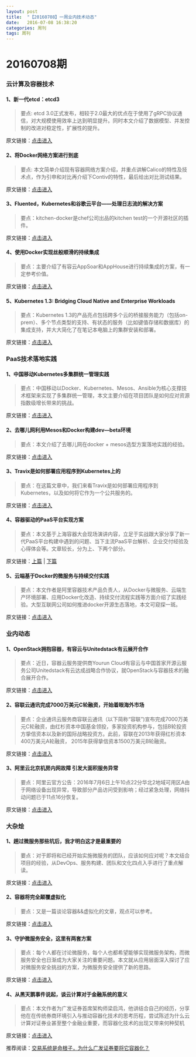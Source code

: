 ```yaml
---
layout: post
title:  "【20160708】一周业内技术动态"
date:   2016-07-08 16:38:20
categories: 周刊
tags: 周刊
---
```

# 20160708期

### 云计算及容器技术

#### 1、新一代etcd：etcd3

> 要点: etcd 3.0正式发布，相较于2.0最大的优点在于使用了gRPC协议通信，对大规模使用效率上达到明显提升。同时本文介绍了数据模型、并发控制的改进对稳定性，扩展性的提升。

原文链接：[点击进入][post-link-1.1]

[post-link-1.1]: https://mp.weixin.qq.com/s?__biz=MzA5OTAyNzQ2OA==&mid=2649690569&idx=1&sn=7e806888a44ffedd45af3a1126df9886&scene=1&srcid=0708osGnqPm1SbqsJHZb9Evy&key=77421cf58af4a65394523938c341c823111c54dcb3478a20fe9c042c27f776be38411a70e192ea1c37e4f540af4dfa72&ascene=0&uin=MTM4MDQwNjQyMA%3D%3D&devicetype=iMac+MacBookPro12%2C1+OSX+OSX+10.11.3+build(15D21)&version=11020201&pass_ticket=lQLVyiXy0e%2FUpt%2FtBUNTBbFjJwn0T3xKDQnC7QnqI9fzm44rmLmOYNlGSmgfFxpE

#### 2、将Docker网络方案进行到底

> 要点: 本文简单介绍现有容器网络方案介绍，并重点讲解Calico的特性及技术点，作为引申和对比再介绍下Contiv的特性，最后给出对比测试结果。

原文链接：[点击进入][post-link-1.2]

[post-link-1.2]: https://mp.weixin.qq.com/s?__biz=MzA5OTAyNzQ2OA==&mid=2649690618&idx=1&sn=03472edbd3d3038c72064bfa352b2f30&scene=1&srcid=0708qI219XoClhESEp1GUnK6&key=77421cf58af4a65366210b0782343c7cec24c1ec98c0e3f4d11643445fd0686f739effec7b52fb4efe2a1029bded5d8d&ascene=0&uin=MTM4MDQwNjQyMA%3D%3D&devicetype=iMac+MacBookPro12%2C1+OSX+OSX+10.11.3+build(15D21)&version=11020201&pass_ticket=lQLVyiXy0e%2FUpt%2FtBUNTBbFjJwn0T3xKDQnC7QnqI9fzm44rmLmOYNlGSmgfFxpE

#### 3、Fluented，Kubernetes和谷歌云平台——处理日志流的解决方案

> 要点：kitchen-docker是chef公司出品的kitchen test的一个开源社区的插件。

原文链接：[点击进入][post-link-1.3]

[post-link-1.3]:https://mp.weixin.qq.com/s?__biz=MzI0NTE4NjA0OQ==&mid=2658351079&idx=2&sn=59b34abf4fa792f71003d90a9f505646&scene=1&srcid=0701UI7ChTk9QwKTompEWa4F&key=77421cf58af4a653d2be3edd590f9feacdfd65c53514222b2bf70d7d8f5023640df790ffd3b21c60be3c4eb07781a482&ascene=0&uin=MTM4MDQwNjQyMA%3D%3D&devicetype=iMac+MacBookPro12%2C1+OSX+OSX+10.11.3+build(15D21)&version=11020201&pass_ticket=gv8YAYuL07YoAhd598zA3gMSv7B05BKsFDunG3s6uQIz7Kd8xndG66PTBZUOc0bU

#### 4、使用Docker实现丝般顺滑的持续集成

> 要点：主要介绍了有容云AppSoar和AppHouse进行持续集成的方案，有一定参考价值。

原文链接：[点击进入][post-link-1.4]

[post-link-1.4]: https://mp.weixin.qq.com/s?__biz=MzA3NzUwMDg1Mg==&mid=2651291696&idx=1&sn=d2e27402dd0f191b663b1eaeebbf20a8&scene=1&srcid=07084rB1F4C9YoFGwyRBfjur&key=77421cf58af4a65397ec30d454c08bc81f09f19264cc5d901a4db62cfc6e87bac2b0455de70ea4de79d400211baa6793&ascene=0&uin=MTM4MDQwNjQyMA%3D%3D&devicetype=iMac+MacBookPro12%2C1+OSX+OSX+10.11.3+build(15D21)&version=11020201&pass_ticket=lQLVyiXy0e%2FUpt%2FtBUNTBbFjJwn0T3xKDQnC7QnqI9fzm44rmLmOYNlGSmgfFxpE

#### 5、Kubernetes 1.3: Bridging Cloud Native and Enterprise Workloads

> 要点：Kubernetes 1.3的产品亮点包括跨多个云的桥接服务能力（包括on-prem）、多个节点类型的支持、有状态的服务（比如键值存储和数据库）的集成支持，并大大简化了在笔记本电脑上的集群安装和部署。

原文链接：[点击进入][post-link-1.5]

[post-link-1.5]: https://mp.weixin.qq.com/s?__biz=MzA5OTAyNzQ2OA==&mid=2649690664&idx=1&sn=a601205beb0956585a3f03263b5dce7c&scene=1&srcid=0708E0eMQP1rTMX4x3NUfiez&key=77421cf58af4a653a53e62bbf08a07dde0b6309c7d71a8b17d547b53cfdbb36a5933ce7b030d2654ae9a1b6a06038fd3&ascene=0&uin=MTM4MDQwNjQyMA%3D%3D&devicetype=iMac+MacBookPro12%2C1+OSX+OSX+10.11.3+build(15D21)&version=11020201&pass_ticket=lQLVyiXy0e%2FUpt%2FtBUNTBbFjJwn0T3xKDQnC7QnqI9fzm44rmLmOYNlGSmgfFxpE

### PaaS技术落地实践

#### 1、中国移动Kubernetes多集群统一管理实践

> 要点：中国移动以Docker、Kubernetes、Mesos、Ansible为核心支撑技术框架来实现了多集群统一管理，本文主要介绍在项目团队是如何应对资源指数级增长带来的挑战。

原文链接：[点击进入][post-link-2.1]

[post-link-2.1]: https://mp.weixin.qq.com/s?__biz=MzIzNzA5NzM3Ng==&mid=2651856849&idx=1&sn=ac41a6e673aa432d95481d3bf515954b&scene=0&key=77421cf58af4a65350fea5a180f456a70111b0fd5d81b9505ccf1bd737d4a4e01dd294826fde9d88467c9c2bf98284da&ascene=0&uin=MTM4MDQwNjQyMA%3D%3D&devicetype=iMac+MacBookPro12%2C1+OSX+OSX+10.11.3+build(15D21)&version=11020201&pass_ticket=lQLVyiXy0e%2FUpt%2FtBUNTBbFjJwn0T3xKDQnC7QnqI9fzm44rmLmOYNlGSmgfFxpE

#### 2、去哪儿网利用Mesos和Docker构建dev—beta环境

> 要点：本文介绍了去哪儿网在docker + mesos选型方案落地实践的经验。

原文链接：[点击进入][post-link-2.2]

[post-link-2.2]: https://mp.weixin.qq.com/s?__biz=MzA5OTAyNzQ2OA==&mid=2649690642&idx=1&sn=743b677c866a4596a881c5824d0388f4&scene=1&srcid=0708wmETQ3xEUigERu8LvyF1&key=77421cf58af4a653a1c72fff3e8d967dfe564bd9f01366247ae985fff7a95ed3c5fba612f2eca902f1769d125956f149&ascene=0&uin=MTM4MDQwNjQyMA%3D%3D&devicetype=iMac+MacBookPro12%2C1+OSX+OSX+10.11.3+build(15D21)&version=11020201&pass_ticket=lQLVyiXy0e%2FUpt%2FtBUNTBbFjJwn0T3xKDQnC7QnqI9fzm44rmLmOYNlGSmgfFxpE

#### 3、Travix是如何部署应用程序到Kubernetes上的

> 要点：在这篇文章中，我们来看Travix是如何部署应用程序到Kubernetes，以及如何将它作为一个公共服务的。

原文链接：[点击进入][post-link-2.3]

[post-link-2.3]: https://mp.weixin.qq.com/s?__biz=MzIzMzExNDQ3MA==&mid=2650091794&idx=1&sn=73875a60e1168d501787a3cfbc01dd9f&scene=1&srcid=0708dMqIGBzuRLnNSHJxMw74&key=77421cf58af4a653b74296ae7af223676aba2278408be2c113df55ce7c43d0bcac9aa26d18b7ecb5e4b68577f2560339&ascene=0&uin=MTM4MDQwNjQyMA%3D%3D&devicetype=iMac+MacBookPro12%2C1+OSX+OSX+10.11.3+build(15D21)&version=11020201&pass_ticket=lQLVyiXy0e%2FUpt%2FtBUNTBbFjJwn0T3xKDQnC7QnqI9fzm44rmLmOYNlGSmgfFxpE

#### 4、容器驱动的PaaS平台实现方案

> 要点：本文基于上海容器大会现场演讲内容，立足于实战跟大家分享了新一代PaaS平台构建中遇到的问题、当下主流PaaS平台解析、企业交付经验及心得体会等。文章较长，分为上、下两个部分。

原文链接：[上篇][post-link-2.4.1] | [下篇][post-link-2.4.2]

[post-link-2.4.1]:https://mp.weixin.qq.com/s?__biz=MzA3NzUwMDg1Mg==&mid=2651291673&idx=1&sn=7a301ccdc94a1292736fa46adaf05625&scene=1&srcid=070881M386kqc1yW5fQLgBEV&key=77421cf58af4a65330b0730751d1405ff81601fe782ae34cfc41eba2657f17b6a9971dbb468781c4ed7b0050e56ae3cc&ascene=0&uin=MTM4MDQwNjQyMA%3D%3D&devicetype=iMac+MacBookPro12%2C1+OSX+OSX+10.11.3+build(15D21)&version=11020201&pass_ticket=lQLVyiXy0e%2FUpt%2FtBUNTBbFjJwn0T3xKDQnC7QnqI9fzm44rmLmOYNlGSmgfFxpE

[post-link-2.4.2]: https://mp.weixin.qq.com/s?__biz=MzA3NzUwMDg1Mg==&mid=2651291689&idx=1&sn=6e67eb0e34bda21231f8b935f202f105&scene=1&srcid=0708ARqclZYT0nFiXcvIpC5X&key=77421cf58af4a653316f3ddc4bcab2d151ef300ac626d6aaa58478427a3e7c073a470acea1898bbebb9d65de1c539b23&ascene=0&uin=MTM4MDQwNjQyMA%3D%3D&devicetype=iMac+MacBookPro12%2C1+OSX+OSX+10.11.3+build(15D21)&version=11020201&pass_ticket=lQLVyiXy0e%2FUpt%2FtBUNTBbFjJwn0T3xKDQnC7QnqI9fzm44rmLmOYNlGSmgfFxpE

#### 5、云端基于Docker的微服务与持续交付实践

> 要点：本文作者是阿里容器技术产品负责人，从Docker与微服务、云端生产环境部署、应用Docker化改造、持续交付流程实践等方面介绍了实践经验。大型互联网公司如何推进docker开源生态落地，本文可窥探一斑。

原文链接：[点击进入][post-link-2.5]

[post-link-2.5]: https://mp.weixin.qq.com/s?__biz=MzA4Nzg5Nzc5OA==&mid=2651660751&idx=1&sn=4c2e1ef539a4534ad4fd6fecff4c12de&scene=1&srcid=0708RYI41GEi9r9KoU6wxxUe&key=77421cf58af4a653de30ecc7a1e3e6be8bfb31ee49ee7b10fa4e65519c88dc983ea9f93b6d85d56d1b24e5e2e36f8ec8&ascene=0&uin=MTM4MDQwNjQyMA%3D%3D&devicetype=iMac+MacBookPro12%2C1+OSX+OSX+10.11.3+build(15D21)&version=11020201&pass_ticket=lQLVyiXy0e%2FUpt%2FtBUNTBbFjJwn0T3xKDQnC7QnqI9fzm44rmLmOYNlGSmgfFxpE

### 业内动态

#### 1、OpenStack拥抱容器，有容云与Unitedstack有云展开合作

> 要点：近日，容器云服务提供商Yourun Cloud有容云与中国首家开源云服务公司Unitedstack有云达成战略合作协议，就OpenStack与容器技术的融合展开合作。

原文链接：[点击进入][post-link-3.1]

[post-link-3.1]: https://mp.weixin.qq.com/s?__biz=MzA3NzUwMDg1Mg==&mid=2651291699&idx=1&sn=64f064580c144402e21e106a40bae424&scene=1&srcid=0708ETikXVVoCyuEmVBZ2Fta&key=77421cf58af4a65345e5eb6af17d82a74d858f5a057ef22816ed42b8672f456489c767b475f2f33cb3e2a08069b638f0&ascene=0&uin=MTM4MDQwNjQyMA%3D%3D&devicetype=iMac+MacBookPro12%2C1+OSX+OSX+10.11.3+build(15D21)&version=11020201&pass_ticket=lQLVyiXy0e%2FUpt%2FtBUNTBbFjJwn0T3xKDQnC7QnqI9fzm44rmLmOYNlGSmgfFxpE

#### 2、容联云通讯完成7000万美元C轮融资，开始着眼海外市场

> 要点：企业通讯云服务商容联云通讯（以下简称“容联”)宣布完成7000万美元C轮融资，由红杉资本中国基金领投，多家投资机构参与，包括B轮投资方挚信资本以及新的国际战略投资方。此前，容联在2013年获得红杉资本400万美元A轮融资， 2015年获得挚信资本1500万美元B轮融资。

原文链接：[点击进入][post-link-3.2]

[post-link-3.2]: https://mp.weixin.qq.com/s?__biz=MjM5MzM3NjM4MA==&mid=2654676967&idx=3&sn=a70413b6326928f47e0a18fe9b20bfea&scene=1&srcid=0708MtMXQh9cELQTt3nyWNeG&key=77421cf58af4a653dc6faed34e10512454d1599482c71dcf95507226ff657f09dfea8cd424f6bb54aaf82fc2fe87fd64&ascene=0&uin=MTM4MDQwNjQyMA%3D%3D&devicetype=iMac+MacBookPro12%2C1+OSX+OSX+10.11.3+build(15D21)&version=11020201&pass_ticket=lQLVyiXy0e%2FUpt%2FtBUNTBbFjJwn0T3xKDQnC7QnqI9fzm44rmLmOYNlGSmgfFxpE

#### 3、阿里云北京机房内网故障 引发大面积服务异常

> 要点：阿里云官方公告：2016年7月6日上午10点22分华北2地域可用区A由于网络设备出现异常，导致部分产品访问受到影响；经过紧急处理，网络抖动问题已于11点16分恢复。

原文链接：[点击进入][post-link-3.3]

[post-link-3.3]: https://mp.weixin.qq.com/s?__biz=MjM5MzM3NjM4MA==&mid=2654676980&idx=1&sn=a645df36c6e723d72bc1fd199c8389b5&scene=1&srcid=0708sYy4gpqjaUArIqX3ys37&key=77421cf58af4a65325cdac7c0aa70e8162007ad48d5f4817b7ffab948e17ddd3de3efc0c4d2e9fc756ed744b763eb3e9&ascene=0&uin=MTM4MDQwNjQyMA%3D%3D&devicetype=iMac+MacBookPro12%2C1+OSX+OSX+10.11.3+build(15D21)&version=11020201&pass_ticket=lQLVyiXy0e%2FUpt%2FtBUNTBbFjJwn0T3xKDQnC7QnqI9fzm44rmLmOYNlGSmgfFxpE

### 大杂烩

#### 1、趟过微服务那些坑后，我才明白这才是最重要的

> 要点：对于即将和已经开始实施微服务的团队，应该如何应对呢？本文结合项目的经验，从DevOps、服务构建、团队和文化四点入手进行了重点解读。

原文链接：[点击进入][post-link-4.1]

[post-link-4.1]: https://mp.weixin.qq.com/s?__biz=MzIzNzA5NzM3Ng==&mid=2651856844&idx=1&sn=a53124ffda976a385ef1da64240a3a81&scene=1&srcid=0708Qux3dsZZuVaVafDZUgvS&key=77421cf58af4a65319680d1ac76bc9cebe636050755cc35edd8722c6d3e0555d3b268f7f0a39433c1f7d757b855e03df&ascene=0&uin=MTM4MDQwNjQyMA%3D%3D&devicetype=iMac+MacBookPro12%2C1+OSX+OSX+10.11.3+build(15D21)&version=11020201&pass_ticket=lQLVyiXy0e%2FUpt%2FtBUNTBbFjJwn0T3xKDQnC7QnqI9fzm44rmLmOYNlGSmgfFxpE

#### 2、容器将完全颠覆虚拟化

> 要点：又是一篇谈论容器&&虚拟化的文章，观点可以参考。

原文链接：[点击进入][post-link-4.2]

[post-link-4.2]: https://mp.weixin.qq.com/s?__biz=MjM5MzM3NjM4MA==&mid=2654676967&idx=1&sn=ea36e8d9e14d497e77736980fea610ef&scene=1&srcid=0708PxUx8zTviGog876isAOT&key=77421cf58af4a653435c5d64f673289eeb10a5f5a6bf42a2f14088cc6ecaa0504999730b9f3a6c2ed76c0b6b52f50291&ascene=0&uin=MTM4MDQwNjQyMA%3D%3D&devicetype=iMac+MacBookPro12%2C1+OSX+OSX+10.11.3+build(15D21)&version=11020201&pass_ticket=lQLVyiXy0e%2FUpt%2FtBUNTBbFjJwn0T3xKDQnC7QnqI9fzm44rmLmOYNlGSmgfFxpE

#### 3、守护微服务安全，这里有两套方案

> 要点：每个人都在讨论微服务，每个人也都希望能够实现微服务架构，而微服务安全也日渐成为大家关注的重要问题。本文就从应用层面深入探讨了应对微服务安全挑战的方案，为微服务安全提供了新的思路。

原文链接：[点击进入][post-link-4.3]

[post-link-4.3]: https://mp.weixin.qq.com/s?__biz=MzA3MDg4Nzc2NQ==&mid=2652133666&idx=1&sn=6a160afc1fb8e84a1e0922d8640cc5da&scene=1&srcid=0708yi8OWbZrLWXGCp8fGHBj&key=77421cf58af4a65391513d5d41166e9a29d1a21a287cbed25fa414091946099d55036c7cc90a5cc517f8749bb40e6669&ascene=0&uin=MTM4MDQwNjQyMA%3D%3D&devicetype=iMac+MacBookPro12%2C1+OSX+OSX+10.11.3+build(15D21)&version=11020201&pass_ticket=lQLVyiXy0e%2FUpt%2FtBUNTBbFjJwn0T3xKDQnC7QnqI9fzm44rmLmOYNlGSmgfFxpE

#### 4、从黑天鹅事件说起，谈云计算对于金融系统的意义

> 要点：本文作者为广发证券首席架构师梁启鸿，他讲结合自己的经历，分享他在在传统券商环境引入与推动容器化技术的思考历程，尝试陈述为什么云计算对证券业甚至整个金融业重要，而容器化技术的出现又带来何种契机

原文链接：[点击进入][post-link-4.4.1]

推荐阅读：[交易系统是命根子，为什么广发证券要将它容器化？][post-link-4.4.2]

[post-link-4.4.1]: https://mp.weixin.qq.com/s?__biz=MzA5Nzc4OTA1Mw==&mid=2659597630&idx=1&sn=20e9651a8efe7eaaffc92c43a2162809&scene=1&srcid=0708V3jaHm9DevXWxexrgGOP&key=77421cf58af4a65350b35051bd1c128dfb84652db4f4e77d12683a651c9a01b1c777d0551b1e49dbcb3a799e1f14956c&ascene=0&uin=MTM4MDQwNjQyMA%3D%3D&devicetype=iMac+MacBookPro12%2C1+OSX+OSX+10.11.3+build(15D21)&version=11020201&pass_ticket=lQLVyiXy0e%2FUpt%2FtBUNTBbFjJwn0T3xKDQnC7QnqI9fzm44rmLmOYNlGSmgfFxpE

[post-link-4.4.2]: https://mp.weixin.qq.com/s?__biz=MzA5Nzc4OTA1Mw==&mid=2659597643&idx=1&sn=9e98faf916cb049f308ff7fe81b1827c&scene=1&srcid=07081S19zlUice1fvjm1Sd26&key=77421cf58af4a6534f2d32784faa80336743119a1f5025c56003118e6e1cb5d4ad9432b8feb9352575d0ccbdb9882d06&ascene=0&uin=MTM4MDQwNjQyMA%3D%3D&devicetype=iMac+MacBookPro12%2C1+OSX+OSX+10.11.3+build(15D21)&version=11020201&pass_ticket=lQLVyiXy0e%2FUpt%2FtBUNTBbFjJwn0T3xKDQnC7QnqI9fzm44rmLmOYNlGSmgfFxpE
